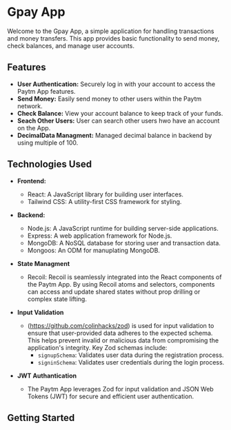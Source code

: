# Gpay App

Welcome to the Gpay App, a simple application for handling transactions and money transfers. This app provides basic functionality to send money, check balances, and manage user accounts.

## Features

- **User Authentication:** Securely log in with your account to access the Paytm App features.
- **Send Money:** Easily send money to other users within the Paytm network.
- **Check Balance:** View your account balance to keep track of your funds.
- **Seach Other Users:** User can search other users hwo have an account on the App.
- **DecimalData Managment:** Managed decimal balance in backend by using multiple of 100. 

## Technologies Used

- **Frontend:**
  - React: A JavaScript library for building user interfaces.
  - Tailwind CSS: A utility-first CSS framework for styling.

- **Backend:**
  - Node.js: A JavaScript runtime for building server-side applications.
  - Express: A web application framework for Node.js.
  - MongoDB: A NoSQL database for storing user and transaction data.
  - Mongoos: An ODM for manuplating MongoDB.

- **State Managment**
    - Recoil: Recoil is seamlessly integrated into the React components of the Paytm App. By using Recoil atoms and selectors, components can access and update shared states without prop drilling or complex state lifting.

- **Input Validation**
    - (https://github.com/colinhacks/zod) is used for input validation to ensure that user-provided data adheres to the expected schema. This helps prevent invalid or malicious data from compromising the application's integrity. Key Zod schemas include:
        - `signupSchema`: Validates user data during the registration process.
        - `signinSchema`: Validates user credentials during the login process.

- **JWT Authantication**
    - The Paytm App leverages Zod for input validation and JSON Web Tokens (JWT) for secure and efficient user authentication.

## Getting Started

